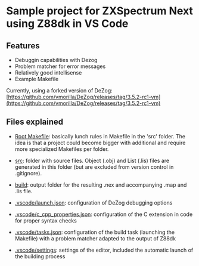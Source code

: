# Sample project for ZXSpectrum Next using Z88dk in VS Code

## Features
- Debuggin capabilities with Dezog
- Problem matcher for error messages
- Relatively good intellisense
- Example Makefile

Currently, using a forked version of DeZog: [https://github.com/vmorilla/DeZog/releases/tag/3.5.2-rc1-vm](https://github.com/vmorilla/DeZog/releases/tag/3.5.2-rc1-vm)

## Files explained

- [Root Makefile](Makefile): basically lunch rules in Makefile in the 'src' folder. The idea is that a project could become bigger with additional and require more specialized Makefiles per folder.

- [src](src): folder with source files. Object (.obj) and List (.lis) files are generated in this folder (but are excluded from version control in .gitignore).

- [build](build): output folder for the resulting .nex and accompanying .map and .lis file.

- [.vscode/launch.json](.vscode/launch.json): configuration of DeZog debugging options

- [.vscode/c_cpp_properties.json](.vscode/c_cpp_properties.json): configuration of the C extension in code for proper syntax checks

- [.vscode/tasks.json](.vscode/tasks.json): configuration of the build task (launching the Makefile) with a problem matcher adapted to the output of Z88dk

- [.vscode/settings](.vscode/settings): settings of the editor, included the automatic launch of the building process